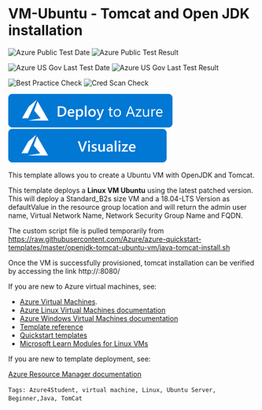 # VM-Ubuntu - Tomcat and Open JDK installation

![Azure Public Test Date](https://azurequickstartsservice.blob.core.windows.net/badges/openjdk-tomcat-ubuntu-vm/PublicLastTestDate.svg)
![Azure Public Test Result](https://azurequickstartsservice.blob.core.windows.net/badges/openjdk-tomcat-ubuntu-vm/PublicDeployment.svg)

![Azure US Gov Last Test Date](https://azurequickstartsservice.blob.core.windows.net/badges/openjdk-tomcat-ubuntu-vm/FairfaxLastTestDate.svg)
![Azure US Gov Last Test Result](https://azurequickstartsservice.blob.core.windows.net/badges/openjdk-tomcat-ubuntu-vm/FairfaxDeployment.svg)

![Best Practice Check](https://azurequickstartsservice.blob.core.windows.net/badges/openjdk-tomcat-ubuntu-vm/BestPracticeResult.svg)
![Cred Scan Check](https://azurequickstartsservice.blob.core.windows.net/badges/openjdk-tomcat-ubuntu-vm/CredScanResult.svg)

[![Deploy To Azure](https://raw.githubusercontent.com/Azure/azure-quickstart-templates/master/1-CONTRIBUTION-GUIDE/images/deploytoazure.svg?sanitize=true)]("https://portal.azure.com/#create/Microsoft.Template/uri/https%3A%2F%2Fraw.githubusercontent.com%2FAzure%2Fazure-quickstart-templates%2Fmaster%2Fopenjdk-tomcat-ubuntu-vm%2Fazuredeploy.json")  [![Visualize](https://raw.githubusercontent.com/Azure/azure-quickstart-templates/master/1-CONTRIBUTION-GUIDE/images/visualizebutton.svg?sanitize=true)]("http://armviz.io/#/?load=https%3A%2F%2Fraw.githubusercontent.com%2FAzure%2Fazure-quickstart-templates%2Fmaster%2Fopenjdk-tomcat-ubuntu-vm%2Fazuredeploy.json")

This template allows you to create a Ubuntu VM with OpenJDK and Tomcat. 

This template deploys a **Linux VM Ubuntu** using the latest patched version. This will deploy a Standard_B2s size VM and a 18.04-LTS Version as defaultValue in the resource group location and will return the admin user name, Virtual Network Name, Network Security Group Name and FQDN.

The custom script file is pulled temporarily from https://raw.githubusercontent.com/Azure/azure-quickstart-templates/master/openjdk-tomcat-ubuntu-vm/java-tomcat-install.sh

Once the VM is successfully provisioned, tomcat installation can be verified by accessing the link http://<FQDN name or public IP>:8080/  

If you are new to Azure virtual machines, see:

- [Azure Virtual Machines](https://azure.microsoft.com/services/virtual-machines/).
- [Azure Linux Virtual Machines documentation](https://docs.microsoft.com/azure/virtual-machines/linux/)
- [Azure Windows Virtual Machines documentation](https://docs.microsoft.com/azure/virtual-machines/windows/)
- [Template reference](https://docs.microsoft.com/azure/templates/microsoft.compute/allversions)
- [Quickstart templates](https://azure.microsoft.com/resources/templates/?resourceType=Microsoft.Compute&pageNumber=1&sort=Popular)
- [Microsoft Learn Modules for Linux VMs](https://docs.microsoft.com/learn/browse/?term=linux%20Virtual%20Machine)

If you are new to template deployment, see:

[Azure Resource Manager documentation](https://docs.microsoft.com/azure/azure-resource-manager/)

`Tags: Azure4Student, virtual machine, Linux, Ubuntu Server, Beginner,Java, TomCat`  


